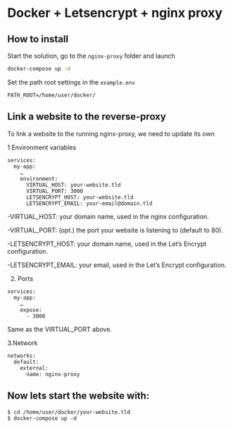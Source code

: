 # Docker + Letsencrypt + nginx proxy

## How to install

Start the solution, go to the ```nginx-proxy``` folder and launch

```bash
docker-compose up -d
```

Set the path root settings in the ```example.env```

```
PATH_ROOT=/home/user/docker/
```

## Link a website to the reverse-proxy
To link a website to the running nginx-proxy, we need to update its own

1 Environment variables
```
services:
  my-app: 
    …
    environment:
      VIRTUAL_HOST: your-website.tld 
      VIRTUAL_PORT: 3000
      LETSENCRYPT_HOST: your-website.tld
      LETSENCRYPT_EMAIL: your-email@domain.tld
```

-VIRTUAL_HOST: your domain name, used in the nginx configuration.

-VIRTUAL_PORT: (opt.) the port your website is listening to (default to 80).

-LETSENCRYPT_HOST: your domain name, used in the Let’s Encrypt configuration.

-LETSENCRYPT_EMAIL: your email, used in the Let’s Encrypt configuration.

2. Ports
```
services:
  my-app: 
    …
    expose:
      - 3000
```
Same as the VIRTUAL_PORT above.

3.Network
```
networks:
  default:
    external:
      name: nginx-proxy
```

## Now lets start the website with:

```
$ cd /home/user/docker/your-website.tld
$ docker-compose up -d
```
